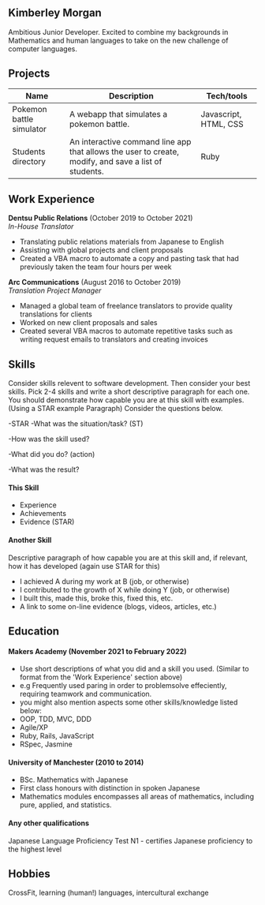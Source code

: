 ## Kimberley Morgan

Ambitious Junior Developer. Excited to combine my backgrounds in Mathematics and human languages to take on the new challenge of computer languages.

## Projects

| Name                         | Description       | Tech/tools        |
| ---------------------------- | ----------------- | ----------------- |
| Pokemon battle simulator     | A webapp that simulates a pokemon battle. | Javascript, HTML, CSS |
| Students directory | An interactive command line app that allows the user to create, modify, and save a list of students. | Ruby              |

## Work Experience

**Dentsu Public Relations** (October 2019 to October 2021)  
_In-House Translator_

- Translating public relations materials from Japanese to English
- Assisting with global projects and client proposals
- Created a VBA macro to automate a copy and pasting task that had previously taken the team four hours per week

**Arc Communications** (August 2016 to October 2019)  
_Translation Project Manager_

- Managed a global team of freelance translators to provide quality translations for clients
- Worked on new client proposals and sales
- Created several VBA macros to automate repetitive tasks such as writing request emails to translators and creating invoices

## Skills

Consider skills relevent to software development. Then consider your best skills. Pick 2-4 skills and write a short descriptive paragraph for each one. You should demonstrate how capable you are at this skill with examples.
(Using a STAR example Paragraph) Consider the questions below.

-STAR
-What was the situation/task? (ST)

-How was the skill used?

-What did you do? (action)

-What was the result?


#### This Skill

- Experience
- Achievements
- Evidence (STAR)

#### Another Skill

Descriptive paragraph of how capable you are at this skill and, if relevant, how it has developed (again use STAR for this)

- I achieved A during my work at B (job, or otherwise)
- I contributed to the growth of X while doing Y (job, or otherwise)
- I built this, made this, broke this, fixed this, etc.
- A link to some on-line evidence (blogs, videos, articles, etc.)

## Education

#### Makers Academy (November 2021 to February 2022)
- Use short descriptions of what you did and a skill you used. (Similar to format from the 'Work Experience' section above)
- e.g Frequently used paring in order to problemsolve effeciently, requiring teamwork and communication.
- you might also mention aspects some other skills/knowledge listed below: 
- OOP, TDD, MVC, DDD
- Agile/XP
- Ruby, Rails, JavaScript
- RSpec, Jasmine

#### University of Manchester (2010 to 2014)

- BSc. Mathematics with Japanese
- First class honours with distinction in spoken Japanese
- Mathematics modules encompasses all areas of mathematics, including pure, applied, and statistics.

#### Any other qualifications

Japanese Language Proficiency Test N1 - certifies Japanese proficiency to the highest level

## Hobbies

CrossFit, learning (human!) languages, intercultural exchange
